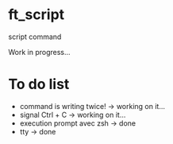 # ft_script
script command

Work in progress...

# To do list

  * command is writing twice! -> working on it...
  * signal Ctrl + C -> working on it...
  * execution prompt avec zsh -> done
  * tty -> done
